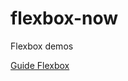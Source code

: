 # flexbox-now

Flexbox demos

[Guide Flexbox](https://css-tricks.com/snippets/css/a-guide-to-flexbox/)